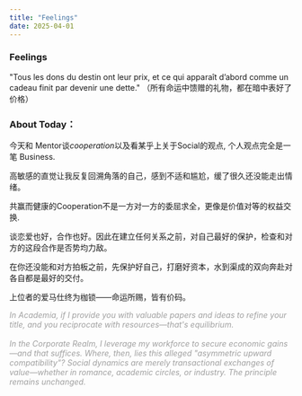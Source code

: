 ```yaml
---
title: "Feelings"
date: 2025-04-01
---
```

###  Feelings
"Tous les dons du destin ont leur prix, et ce qui apparaît d’abord comme un cadeau finit par devenir une dette."
（所有命运中馈赠的礼物，都在暗中表好了价格）

### About Today：

今天和 Mentor谈*cooperation*以及看某乎上关于Social的观点, 个人观点完全是一笔 Business.

高敏感的直觉让我反复回溯角落的自己，感到不适和尴尬，缓了很久还没能走出情绪。

共赢而健康的Cooperation不是一方对一方的委屈求全，更像是价值对等的权益交换.

谈恋爱也好，合作也好。因此在建立任何关系之前，对自己最好的保护，检查和对方的这段合作是否势均力敌。

在你还没能和对方拍板之前，先保护好自己，打磨好资本，水到渠成的双向奔赴对各自都是最好的交付。

上位者的爱马仕终为枷锁——命运所赐，皆有价码。

*<p style="color:#a0a0a0; font-style: italic;"> In Academia, if I provide you with valuable papers and ideas to refine your title, and you reciprocate with resources—that's equilibrium.<br><br>
  In the Corporate Realm, I leverage my workforce to secure economic gains—and that suffices.
  Where, then, lies this alleged "asymmetric upward compatibility"? Social dynamics are merely transactional exchanges of value—whether in romance, academic circles, or industry. The principle remains unchanged.</p>*

